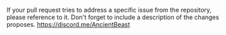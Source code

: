 If your pull request tries to address a specific issue from the repository, please reference to it.
Don't forget to include a description of the changes proposes. https://discord.me/AncientBeast